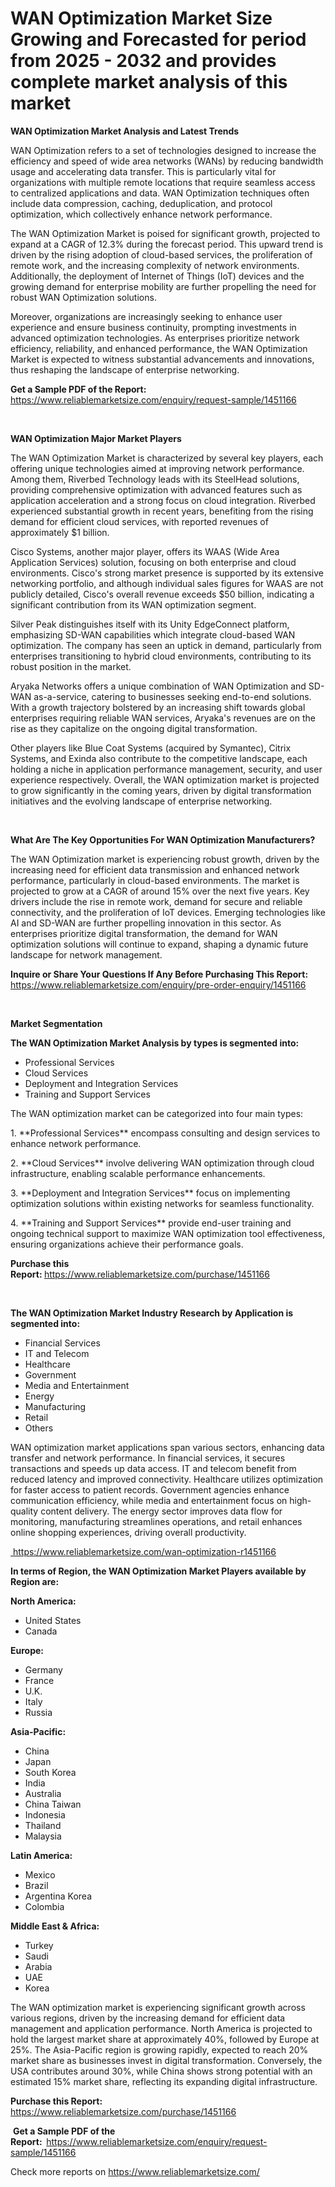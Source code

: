 <p><h1>WAN Optimization Market Size Growing and Forecasted for period from 2025 - 2032 and provides complete market analysis of this market</h1></p><p><strong>WAN Optimization Market Analysis and Latest Trends</strong></p>
<p><p>WAN Optimization refers to a set of technologies designed to increase the efficiency and speed of wide area networks (WANs) by reducing bandwidth usage and accelerating data transfer. This is particularly vital for organizations with multiple remote locations that require seamless access to centralized applications and data. WAN Optimization techniques often include data compression, caching, deduplication, and protocol optimization, which collectively enhance network performance.</p><p>The WAN Optimization Market is poised for significant growth, projected to expand at a CAGR of 12.3% during the forecast period. This upward trend is driven by the rising adoption of cloud-based services, the proliferation of remote work, and the increasing complexity of network environments. Additionally, the deployment of Internet of Things (IoT) devices and the growing demand for enterprise mobility are further propelling the need for robust WAN Optimization solutions.</p><p>Moreover, organizations are increasingly seeking to enhance user experience and ensure business continuity, prompting investments in advanced optimization technologies. As enterprises prioritize network efficiency, reliability, and enhanced performance, the WAN Optimization Market is expected to witness substantial advancements and innovations, thus reshaping the landscape of enterprise networking.</p></p>
<p><strong>Get a Sample PDF of the Report:&nbsp;</strong> <a href="https://www.reliablemarketsize.com/enquiry/request-sample/1451166?utm_campaign=2248&utm_medium=2&utm_source=Github&utm_content=ia&utm_term=09032025&utm_id=wan-optimization">https://www.reliablemarketsize.com/enquiry/request-sample/1451166</a></p>
<p>&nbsp;</p>
<p><strong>WAN Optimization Major Market Players</strong></p>
<p><p>The WAN Optimization Market is characterized by several key players, each offering unique technologies aimed at improving network performance. Among them, Riverbed Technology leads with its SteelHead solutions, providing comprehensive optimization with advanced features such as application acceleration and a strong focus on cloud integration. Riverbed experienced substantial growth in recent years, benefiting from the rising demand for efficient cloud services, with reported revenues of approximately $1 billion.</p><p>Cisco Systems, another major player, offers its WAAS (Wide Area Application Services) solution, focusing on both enterprise and cloud environments. Cisco's strong market presence is supported by its extensive networking portfolio, and although individual sales figures for WAAS are not publicly detailed, Cisco's overall revenue exceeds $50 billion, indicating a significant contribution from its WAN optimization segment.</p><p>Silver Peak distinguishes itself with its Unity EdgeConnect platform, emphasizing SD-WAN capabilities which integrate cloud-based WAN optimization. The company has seen an uptick in demand, particularly from enterprises transitioning to hybrid cloud environments, contributing to its robust position in the market.</p><p>Aryaka Networks offers a unique combination of WAN Optimization and SD-WAN as-a-service, catering to businesses seeking end-to-end solutions. With a growth trajectory bolstered by an increasing shift towards global enterprises requiring reliable WAN services, Aryaka's revenues are on the rise as they capitalize on the ongoing digital transformation.</p><p>Other players like Blue Coat Systems (acquired by Symantec), Citrix Systems, and Exinda also contribute to the competitive landscape, each holding a niche in application performance management, security, and user experience respectively. Overall, the WAN optimization market is projected to grow significantly in the coming years, driven by digital transformation initiatives and the evolving landscape of enterprise networking.</p></p>
<p>&nbsp;</p>
<p><strong>What Are The Key Opportunities For WAN Optimization Manufacturers?</strong></p>
<p><p>The WAN Optimization market is experiencing robust growth, driven by the increasing need for efficient data transmission and enhanced network performance, particularly in cloud-based environments. The market is projected to grow at a CAGR of around 15% over the next five years. Key drivers include the rise in remote work, demand for secure and reliable connectivity, and the proliferation of IoT devices. Emerging technologies like AI and SD-WAN are further propelling innovation in this sector. As enterprises prioritize digital transformation, the demand for WAN optimization solutions will continue to expand, shaping a dynamic future landscape for network management.</p></p>
<p><strong>Inquire or Share Your Questions If Any Before Purchasing This Report:</strong> <a href="https://www.reliablemarketsize.com/enquiry/pre-order-enquiry/1451166?utm_campaign=2248&utm_medium=2&utm_source=Github&utm_content=ia&utm_term=09032025&utm_id=wan-optimization">https://www.reliablemarketsize.com/enquiry/pre-order-enquiry/1451166</a></p>
<p>&nbsp;</p>
<p><strong>Market Segmentation</strong></p>
<p><strong>The WAN Optimization Market Analysis by types is segmented into:</strong></p>
<p><ul><li>Professional Services</li><li>Cloud Services</li><li>Deployment and Integration Services</li><li>Training and Support Services</li></ul></p>
<p><p>The WAN optimization market can be categorized into four main types: </p><p>1. **Professional Services** encompass consulting and design services to enhance network performance. </p><p>2. **Cloud Services** involve delivering WAN optimization through cloud infrastructure, enabling scalable performance enhancements. </p><p>3. **Deployment and Integration Services** focus on implementing optimization solutions within existing networks for seamless functionality. </p><p>4. **Training and Support Services** provide end-user training and ongoing technical support to maximize WAN optimization tool effectiveness, ensuring organizations achieve their performance goals.</p></p>
<p><strong>Purchase this Report:&nbsp;</strong><a href="https://www.reliablemarketsize.com/purchase/1451166?utm_campaign=2248&utm_medium=2&utm_source=Github&utm_content=ia&utm_term=09032025&utm_id=wan-optimization">https://www.reliablemarketsize.com/purchase/1451166</a></p>
<p>&nbsp;</p>
<p><strong>The WAN Optimization Market Industry Research by Application is segmented into:</strong></p>
<p><ul><li>Financial Services</li><li>IT and Telecom</li><li>Healthcare</li><li>Government</li><li>Media and Entertainment</li><li>Energy</li><li>Manufacturing</li><li>Retail</li><li>Others</li></ul></p>
<p><p>WAN optimization market applications span various sectors, enhancing data transfer and network performance. In financial services, it secures transactions and speeds up data access. IT and telecom benefit from reduced latency and improved connectivity. Healthcare utilizes optimization for faster access to patient records. Government agencies enhance communication efficiency, while media and entertainment focus on high-quality content delivery. The energy sector improves data flow for monitoring, manufacturing streamlines operations, and retail enhances online shopping experiences, driving overall productivity.</p></p>
<p><a href="https://www.reliablemarketsize.com/wan-optimization-r1451166?utm_campaign=2248&utm_medium=2&utm_source=Github&utm_content=ia&utm_term=09032025&utm_id=wan-optimization">&nbsp;https://www.reliablemarketsize.com/wan-optimization-r1451166</a></p>
<p><strong>In terms of Region, the WAN Optimization Market Players available by Region are:</strong></p>
<p>
    <p> <strong> North America: </strong>
        <ul>
            <li>United States</li>
            <li>Canada</li>
        </ul>
        </p> 
    <p> <strong> Europe: </strong>
        <ul>
            <li>Germany</li>
            <li>France</li>
            <li>U.K.</li>
            <li>Italy</li>
            <li>Russia</li>
        </ul>
        </p> 
    <p> <strong> Asia-Pacific: </strong>
        <ul>
            <li>China</li>
            <li>Japan</li>
            <li>South Korea</li>
            <li>India</li>
            <li>Australia</li>
            <li>China Taiwan</li>
            <li>Indonesia</li>
            <li>Thailand</li>
            <li>Malaysia</li>
        </ul>
        </p> 
    <p> <strong> Latin America: </strong>
        <ul>
            <li>Mexico</li>
            <li>Brazil</li>
            <li>Argentina Korea</li>
            <li>Colombia</li>
        </ul>
        </p> 
    <p> <strong> Middle East & Africa: </strong>
        <ul>
            <li>Turkey</li>
            <li>Saudi</li>
            <li>Arabia</li>
            <li>UAE</li>
            <li>Korea</li>
        </ul>
    </p>
    </p>
<p><p>The WAN optimization market is experiencing significant growth across various regions, driven by the increasing demand for efficient data management and application performance. North America is projected to hold the largest market share at approximately 40%, followed by Europe at 25%. The Asia-Pacific region is growing rapidly, expected to reach 20% market share as businesses invest in digital transformation. Conversely, the USA contributes around 30%, while China shows strong potential with an estimated 15% market share, reflecting its expanding digital infrastructure.</p></p>
<p><strong>Purchase this Report: </strong><a href="https://www.reliablemarketsize.com/purchase/1451166?utm_campaign=2248&utm_medium=2&utm_source=Github&utm_content=ia&utm_term=09032025&utm_id=wan-optimization">https://www.reliablemarketsize.com/purchase/1451166</a></p>
<p>&nbsp;<strong>Get a Sample PDF of the Report:&nbsp;&nbsp;</strong><a href="https://www.reliablemarketsize.com/enquiry/request-sample/1451166?utm_campaign=2248&utm_medium=2&utm_source=Github&utm_content=ia&utm_term=09032025&utm_id=wan-optimization">https://www.reliablemarketsize.com/enquiry/request-sample/1451166</a></p>
<p><strong></strong></p>
<p>Check more reports on <a href="https://www.reliablemarketsize.com/?utm_campaign=2248&utm_medium=2&utm_source=Github&utm_content=ia&utm_term=09032025&utm_id=wan-optimization">https://www.reliablemarketsize.com/</a></p>
